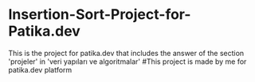 # Insertion-Sort-Project-for-Patika.dev
This is the project for patika.dev that includes the answer of the section 'projeler' in 'veri yapıları ve algoritmalar'
#This project is made by me for patika.dev platform
